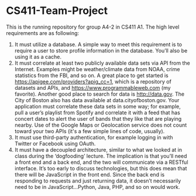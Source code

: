 # CS411-Team-Project
This is the running repository for group A4-2 in CS411 A1. The high level requirements are as following:
  1. It must utilize a database. A simple way to meet this requirement is to require a user to store profile information in the database. You’ll also be using it as a cache. 
  2. It must correlate at least two publicly available data sets via API from the Internet. Examples might be weather/climate data from NOAA, crime statistics from the FBI, and so on. A great place to get started is https://apigee.com/providers?apig_cc=1, which is a repository of datasets and APIs, and https://www.programmableweb.com (my favorite). Another good place to search for data is http://data.gov. The City of Boston also has data available at data.cityofboston.gov. Your application must correlate these data sets in some way; for example, pull a user’s playlist from Spotify and correlate it with a feed that has concert dates to alert the user of bands that they like that are playing nearby. Use of the Google Maps or Geolocation service does not count toward your two APIs (it's a few simple lines of code, usually).
  3. It must use third-party authentication, for example logging in with Twitter or Facebook using OAuth.
  4.  It must have a decoupled architecture, similar to what we looked at in class during the ‘dogfooding’ lecture. The implication is that you’ll need a front end and a back end, and the two will communicate via a RESTful interface. It’s too early to discuss technologies, but this does mean that there will be JavaScript in the front end. Since the back end is responding to requests and just returning data, it doesn’t necessarily need to be in JavaScript…Python, Java, PHP, and so on would work.
